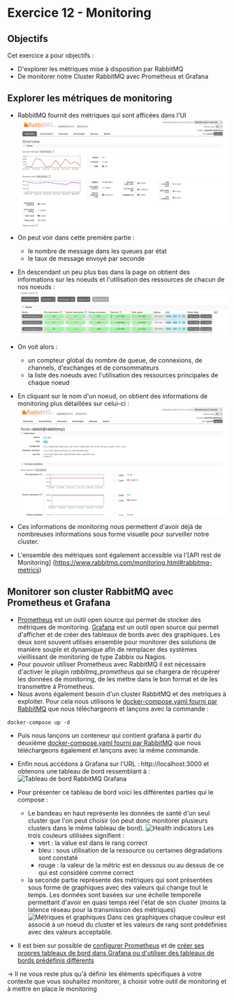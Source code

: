 # Exercice 12 - Monitoring

## Objectifs

Cet exercice a pour objectifs :
* D'explorer les métriques mise à disposition par RabbitMQ
* De monitorer notre Cluster RabbitMQ avec Prometheus et Grafana  

## Explorer les métriques de monitoring

* RabbitMQ fournit des métriques qui sont afficées dans l'UI 
![Metriques affichées](images/rabbitmq_dashboard_monitoring.png)
* On peut voir dans cette première partie :
    * le nombre de message dans les queues par état
    * le taux de message envoyé par seconde
* En descendant un peu plus bas dans la page on obtient des informations sur les noeuds et l'utilisation des ressources de chacun de nos noeuds : 
![Metriques sur les noeuds](images/rabbitmq_dashboard_monitoring2.png)
* On voit alors :
    * un compteur global du nombre de queue, de connexions, de channels, d'exchanges et de consommateurs
    * la liste des noeuds avec l'utilisation des ressources principales de chaque noeud

* En cliquant sur le nom d'un noeud, on obtient des informations de monitoring plus détaillées sur celui-ci : 
![Monitoring d'un noeud dans le dashboard](images/rabbitmq_monitoring_node.png)

* Ces informations de monitoring nous permettent d'avoir déjà de nombreuses informations sous forme visuelle pour surveiller notre cluster.
* L'ensemble des métriques sont également accessible via l'[API rest de Monitoring] (https://www.rabbitmq.com/monitoring.html#rabbitmq-metrics)

## Monitorer son cluster RabbitMQ avec Prometheus et Grafana

* [Prometheus](https://prometheus.io/) est un outil open source qui permet de stocker des métriques de monitoring. [Grafana](https://grafana.com/) est un outil open source qui permet d'afficher et de créer des tableaux de bords avec des graphiques. Les deux sont souvent utilisés ensemble pour monitorer des solutions de manière souple et dynamique afin de remplacer des systèmes vieillissant de monitoring de type Zabbix ou Nagios. 
* Pour pouvoir utiliser Prometheus avec RabbitMQ il est nécessaire d'activer le plugin *rabbitmq_prometheus* qui se chargera de récupérer les données de monitoring, de les mettre dans le bon format et de les transmettre à Prometheus. 
* Nous avons également besoin d'un cluster RabbitMQ et des metriques à exploiter. Pour cela nous utilisons le [docker-compose.yaml fourni par RabbitMQ](https://github.com/rabbitmq/rabbitmq-server/blob/master/deps/rabbitmq_prometheus/docker/docker-compose-overview.yml) que nous téléchargeons et lançons avec la commande : 
```
docker-compose up -d
```
* Puis nous lançons un conteneur qui contient grafana à partir du deuxième [docker-compose.yaml fourni par RabbitMQ](https://github.com/rabbitmq/rabbitmq-server/blob/master/deps/rabbitmq_prometheus/docker/docker-compose-metrics.yml) que nous téléchargeons également et lançons avec la même commande.
* Enfin nous accédons à Grafana sur l'URL : http://localhost:3000 et obtenons une tableau de bord ressemblant à : 
![Tableau de bord RabbitMQ Grafana](https://www.rabbitmq.com/img/rabbitmq-overview-dashboard-localhost.png)

* Pour présenter ce tableau de bord voici les différentes parties qui le compose : 
    * Le bandeau en haut représente les données de santé d'un seul cluster que l'on peut choisir (on peut donc monitorer plusieurs clusters dans le même tableau de bord). 
    ![Health indicators](https://www.rabbitmq.com/img/rabbitmq-overview-dashboard-single-stat.png)
    Les trois couleurs utilisées signifient : 
        * vert : la value est dans le rang correct
        * bleu : sous utilisation de la ressource ou certaines dégradations sont constaté
        * rouge : la valeur de la métric est en dessous ou au dessus de ce qui est considéré comme correct
    * la seconde partie représente des métriques qui sont présentées sous forme de graphiques avec des valeurs qui change tout le temps. Les données sont basées sur une échelle temporelle permettant d'avoir en quasi temps réel l'état de son cluster (moins la latence réseau pour la transmission des métriques)
    ![Métriques et graphiques](https://www.rabbitmq.com/img/rabbitmq-overview-dashboard-connections.png)
    Dans ces graphiques chaque couleur est associé à un noeud du cluster et les valeurs de rang sont prédéfinies avec des valeurs acceptable.

* Il est bien sur possible de [configurer Prometheus](https://prometheus.io/docs/prometheus/latest/configuration/configuration/) et de [créer ses propres tableaux de bord dans Grafana ou d'utiliser des tableaux de bords prédéfinis différents](https://grafana.com/docs/)

-> Il ne vous reste plus qu'à définir les éléments spécifiques à votre contexte que vous souhaitez monitorer, à choisir votre outil de monitoring et à mettre en place le monitoring

